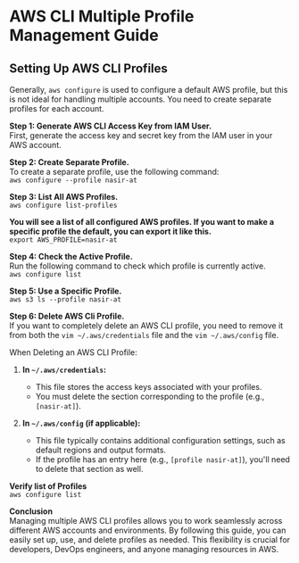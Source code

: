 # AWS CLI Multiple Profile Management Guide

## Setting Up AWS CLI Profiles

Generally, `aws configure` is used to configure a default AWS profile, but this is not ideal for handling multiple accounts. You need to create separate profiles for each account.

**Step 1: Generate AWS CLI Access Key from IAM User.**\
First, generate the access key and secret key from the IAM user in your AWS account.

**Step 2: Create Separate Profile.**\
To create a separate profile, use the following command:\
`aws configure --profile nasir-at`

**Step 3: List All AWS Profiles.**\
`aws configure list-profiles`

**You will see a list of all configured AWS profiles. If you want to make a specific profile the default, you can export it like this.**\
`export AWS_PROFILE=nasir-at`

**Step 4: Check the Active Profile.**\
Run the following command to check which profile is currently active.\
`aws configure list`

**Step 5: Use a Specific Profile.**\
`aws s3 ls --profile nasir-at`

**Step 6: Delete AWS Cli Profile.**\
If you want to completely delete an AWS CLI profile, you need to remove it from both the `vim ~/.aws/credentials` file and the `vim ~/.aws/config` file.

When Deleting an AWS CLI Profile:
1. **In `~/.aws/credentials`:**
   - This file stores the access keys associated with your profiles.
   - You must delete the section corresponding to the profile (e.g., `[nasir-at]`).

2. **In `~/.aws/config` (if applicable):**
   - This file typically contains additional configuration settings, such as default regions and output formats.
   - If the profile has an entry here (e.g., `[profile nasir-at]`), you'll need to delete that section as well.

**Verify list of Profiles**\
`aws configure list`

**Conclusion**\
Managing multiple AWS CLI profiles allows you to work seamlessly across different AWS accounts and environments. By following this guide, you can easily set up, use, and delete profiles as needed. This flexibility is crucial for developers, DevOps engineers, and anyone managing resources in AWS.